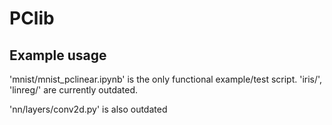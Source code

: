 # PClib



## Example usage

'mnist/mnist_pclinear.ipynb' is the only functional example/test script. 'iris/', 'linreg/'  are currently outdated.

'nn/layers/conv2d.py' is also outdated
